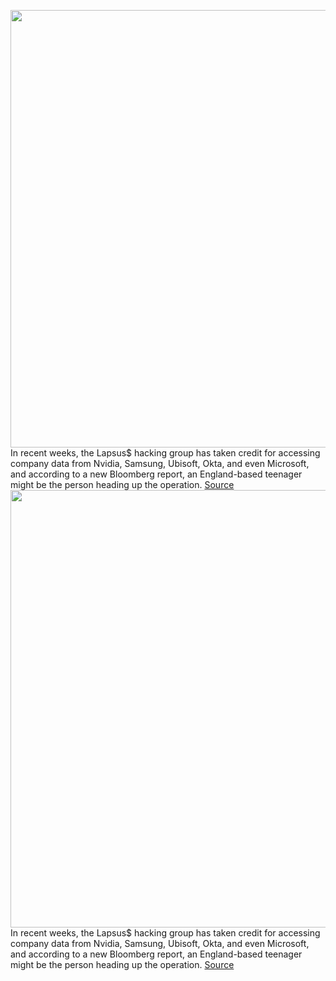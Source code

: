 <img src='https://cdn.vox-cdn.com/thumbor/1lFgQC56S-H8JzbZ0tQbDiN9RlQ=/0x0:2040x1360/1200x800/filters:focal(857x517:1183x843)/cdn.vox-cdn.com/uploads/chorus_image/image/70664113/acastro_170621_1777_0006.0.jpg' width='700px' /><br/>
In recent weeks, the Lapsus$ hacking group has taken credit for accessing company data from Nvidia, Samsung, Ubisoft, Okta, and even Microsoft, and according to a new Bloomberg report, an England-based teenager might be the person heading up the operation.
<a href='https://www.theverge.com/2022/3/23/22993731/lapsus-hacking-group-teenager-mastermind'> Source <a/><img src='https://cdn.vox-cdn.com/thumbor/1lFgQC56S-H8JzbZ0tQbDiN9RlQ=/0x0:2040x1360/1200x800/filters:focal(857x517:1183x843)/cdn.vox-cdn.com/uploads/chorus_image/image/70664113/acastro_170621_1777_0006.0.jpg' width='700px' /><br/>
In recent weeks, the Lapsus$ hacking group has taken credit for accessing company data from Nvidia, Samsung, Ubisoft, Okta, and even Microsoft, and according to a new Bloomberg report, an England-based teenager might be the person heading up the operation.
<a href='https://www.theverge.com/2022/3/23/22993731/lapsus-hacking-group-teenager-mastermind'> Source <a/>